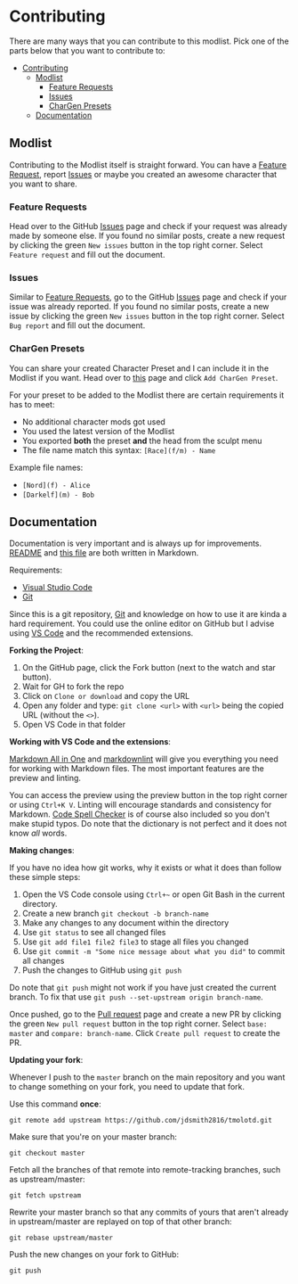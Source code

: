 # Contributing

There are many ways that you can contribute to this modlist. Pick one of the parts below that you want to contribute to:

- [Contributing](#contributing)
  - [Modlist](#modlist)
    - [Feature Requests](#feature-requests)
    - [Issues](#issues)
    - [CharGen Presets](#chargen-presets)
  - [Documentation](#documentation)

## Modlist

Contributing to the Modlist itself is straight forward. You can have a [Feature Request](#feature-requests), report [Issues](#issues) or maybe you created an awesome character that you want to share.

### Feature Requests

Head over to the GitHub [Issues](https://github.com/jdsmith286/tmolotd/issues?utf8=%E2%9C%93&q=is%3Aissue) page and check if your request was already made by someone else. If you found no similar posts, create a new request by clicking the green `New issues` button in the top right corner. Select `Feature request` and fill out the document.

### Issues

Similar to [Feature Requests](#feature-requests), go to the GitHub [Issues](https://github.com/jdsmith2816/tmolotd/issues?utf8=%E2%9C%93&q=is%3Aissue) page and check if your issue was already reported. If you found no similar posts, create a new issue by clicking the green `New issues` button in the top right corner. Select `Bug report` and fill out the document.

### CharGen Presets

You can share your created Character Preset and I can include it in the Modlist if you want. Head over to [this](https://github.com/jdsmith2816/tmolotd/issues/new/choose) page and click `Add CharGen Preset`.

For your preset to be added to the Modlist there are certain requirements it has to meet:

- No additional character mods got used
- You used the latest version of the Modlist
- You exported **both** the preset **and** the head from the sculpt menu
- The file name match this syntax: `[Race](f/m) - Name`

Example file names:

- `[Nord](f) - Alice`
- `[Darkelf](m) - Bob`

## Documentation

Documentation is very important and is always up for improvements. [README](README.md) and [this file](CONTRIBUTING.md) are both written in Markdown.

Requirements:

- [Visual Studio Code](https://code.visualstudio.com/)
- [Git](https://git-scm.com/)

Since this is a git repository, [Git](https://git-scm.com/) and knowledge on how to use it are kinda a hard requirement. You could use the online editor on GitHub but I advise using [VS Code](https://code.visualstudio.com/) and the recommended extensions.

**Forking the Project**:

1. On the GitHub page, click the Fork button (next to the watch and star button).
2. Wait for GH to fork the repo
3. Click on `Clone or download` and copy the URL
4. Open any folder and type: `git clone <url>` with `<url>` being the copied URL (without the `<>`).
5. Open VS Code in that folder

**Working with VS Code and the extensions**:

[Markdown All in One](https://marketplace.visualstudio.com/items?itemName=yzhang.markdown-all-in-one) and [markdownlint](https://marketplace.visualstudio.com/items?itemName=DavidAnson.vscode-markdownlint) will give you everything you need for working with Markdown files. The most important features are the preview and linting.

You can access the preview using the preview button in the top right corner or using `Ctrl+K V`. Linting will encourage standards and consistency for Markdown. [Code Spell Checker](https://marketplace.visualstudio.com/items?itemName=streetsidesoftware.code-spell-checker) is of course also included so you don't make stupid typos. Do note that the dictionary is not perfect and it does not know _all_ words.

**Making changes**:

If you have no idea how git works, why it exists or what it does than follow these simple steps:

1. Open the VS Code console using `Ctrl+~` or open Git Bash in the current directory.
2. Create a new branch `git checkout -b branch-name`
3. Make any changes to any document within the directory
4. Use `git status` to see all changed files
5. Use `git add file1 file2 file3` to stage all files you changed
6. Use `git commit -m "Some nice message about what you did"` to commit all changes
7. Push the changes to GitHub using `git push`

Do note that `git push` might not work if you have just created the current branch. To fix that use `git push --set-upstream origin branch-name`.

Once pushed, go to the [Pull request](https://github.com/jdsmith2816/tmolotd/pulls) page and create a new PR by clicking the green `New pull request` button in the top right corner. Select `base: master` and `compare: branch-name`. Click `Create pull request` to create the PR.

**Updating your fork**:

Whenever I push to the `master` branch on the main repository and you want to change something on your fork, you need to update that fork.

Use this command **once**:

`git remote add upstream https://github.com/jdsmith2816/tmolotd.git`

Make sure that you're on your master branch:

`git checkout master`

Fetch all the branches of that remote into remote-tracking branches, such as upstream/master:

`git fetch upstream`

Rewrite your master branch so that any commits of yours that
aren't already in upstream/master are replayed on top of that
other branch:

`git rebase upstream/master`

Push the new changes on your fork to GitHub:

`git push`
